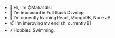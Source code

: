 - 👋 Hi, I’m @Matiasdlsr
- 👀 I’m interested in Full Stack Develop
- 🌱 I’m currently learning React, MongoDB, Node JS
- 📫 I'm improving my english, currently B1
- ⚡ Hobbies: Swimming.

<!---
Matiasdlsr/Matiasdlsr is a ✨ special ✨ repository because its `README.md` (this file) appears on your GitHub profile.
You can click the Preview link to take a look at your changes.
--->
